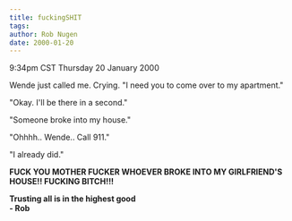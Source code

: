 ```yaml
---
title: fuckingSHIT
tags: 
author: Rob Nugen
date: 2000-01-20
---
```


<title>Wende</title>
<p class=date>9:34pm CST Thursday 20 January 2000</p>

<p>Wende just called me.  Crying.  "I need you to come over to my apartment."

<p>"Okay. I'll be there in a second."

<p>"Someone broke into my house."

<p>"Ohhhh..  Wende..  Call 911."

<p>"I already did."

<P><b>FUCK YOU MOTHER FUCKER WHOEVER BROKE INTO MY GIRLFRIEND'S HOUSE!! FUCKING BITCH!!!

<p>Trusting all is in the highest good
<br>- Rob


